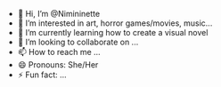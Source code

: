 - 👋 Hi, I’m @Nimininette
- 👀 I’m interested in art, horror games/movies, music...
- 🌱 I’m currently learning how to create a visual novel
- 💞️ I’m looking to collaborate on ...
- 📫 How to reach me ...
- 😄 Pronouns: She/Her
- ⚡ Fun fact: ...

<!---
Nimininette/Nimininette is a ✨ special ✨ repository because its `README.md` (this file) appears on your GitHub profile.
You can click the Preview link to take a look at your changes.
--->
